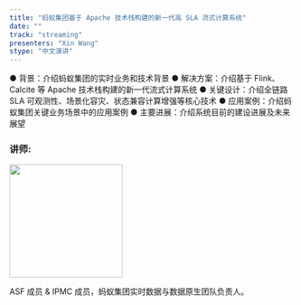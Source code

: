 ```yaml
---
title: "蚂蚁集团基于 Apache 技术栈构建的新一代高 SLA 流式计算系统"
date: ""
track: "streaming"
presenters: "Xin Wang"
stype: "中文演讲"
--- 
```



● 背景：介绍蚂蚁集团的实时业务和技术背景
● 解决方案：介绍基于 Flink、Calcite 等 Apache 技术栈构建的新一代流式计算系统
● 关键设计：介绍全链路 SLA 可观测性、场景化容灾、状态兼容计算增强等核心技术
● 应用案例：介绍蚂蚁集团关键业务场景中的应用案例
● 主要进展：介绍系统目前的建设进展及未来展望

### 讲师:

<img src="https://sessionize.com/image/3431-400o400o1-W4FtSbysmF3yQTCTtNkpiH.jpg" width="200" /><br/>

ASF 成员 & IPMC 成员，蚂蚁集团实时数据与数据原生团队负责人。